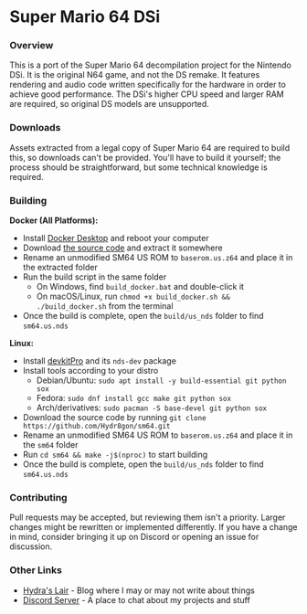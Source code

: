# Super Mario 64 DSi

### Overview
This is a port of the Super Mario 64 decompilation project for the Nintendo DSi. It is the original N64 game, and not
the DS remake. It features rendering and audio code written specifically for the hardware in order to achieve good
performance. The DSi's higher CPU speed and larger RAM are required, so original DS models are unsupported.

### Downloads
Assets extracted from a legal copy of Super Mario 64 are required to build this, so downloads can't be provided. You'll
have to build it yourself; the process should be straightforward, but some technical knowledge is required.

### Building
**Docker (All Platforms):**
* Install [Docker Desktop](https://www.docker.com/get-started) and reboot your computer
* Download [the source code](https://github.com/Hydr8gon/sm64/archive/nds.zip) and extract it somewhere
* Rename an unmodified SM64 US ROM to `baserom.us.z64` and place it in the extracted folder
* Run the build script in the same folder
  * On Windows, find `build_docker.bat` and double-click it
  * On macOS/Linux, run `chmod +x build_docker.sh && ./build_docker.sh` from the terminal
* Once the build is complete, open the `build/us_nds` folder to find `sm64.us.nds`

**Linux:**
* Install [devkitPro](https://devkitpro.org/wiki/Getting_Started) and its `nds-dev` package
* Install tools according to your distro
  * Debian/Ubuntu: `sudo apt install -y build-essential git python sox`
  * Fedora: `sudo dnf install gcc make git python sox`
  * Arch/derivatives: `sudo pacman -S base-devel git python sox`
* Download the source code by running `git clone https://github.com/Hydr8gon/sm64.git`
* Rename an unmodified SM64 US ROM to `baserom.us.z64` and place it in the `sm64` folder
* Run `cd sm64 && make -j$(nproc)` to start building
* Once the build is complete, open the `build/us_nds` folder to find `sm64.us.nds`

### Contributing
Pull requests may be accepted, but reviewing them isn't a priority. Larger changes might be rewritten or implemented
differently. If you have a change in mind, consider bringing it up on Discord or opening an issue for discussion.

### Other Links
* [Hydra's Lair](https://hydr8gon.github.io) - Blog where I may or may not write about things
* [Discord Server](https://discord.gg/JbNz7y4) - A place to chat about my projects and stuff
